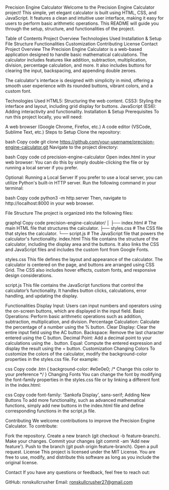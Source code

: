 Precision Engine Calculator
Welcome to the Precision Engine Calculator project! This simple, yet elegant calculator is built using HTML, CSS, and JavaScript. It features a clean and intuitive user interface, making it easy for users to perform basic arithmetic operations. This README will guide you through the setup, structure, and functionalities of the project.

Table of Contents
Project Overview
Technologies Used
Installation & Setup
File Structure
Functionalities
Customization
Contributing
License
Contact
Project Overview
The Precision Engine Calculator is a web-based application designed to handle basic mathematical calculations. The calculator includes features like addition, subtraction, multiplication, division, percentage calculation, and more. It also includes buttons for clearing the input, backspacing, and appending double zeroes.

The calculator's interface is designed with simplicity in mind, offering a smooth user experience with its rounded buttons, vibrant colors, and a custom font.

Technologies Used
HTML5: Structuring the web content.
CSS3: Styling the interface and layout, including grid display for buttons.
JavaScript (ES6): Adding interactivity and functionality.
Installation & Setup
Prerequisites
To run this project locally, you will need:

A web browser (Google Chrome, Firefox, etc.)
A code editor (VSCode, Sublime Text, etc.)
Steps to Setup
Clone the repository:

bash
Copy code
git clone https://github.com/your-username/precision-engine-calculator.git
Navigate to the project directory:

bash
Copy code
cd precision-engine-calculator
Open index.html in your web browser:
You can do this by simply double-clicking the file or by running a local server if you prefer.

Optional: Running a Local Server
If you prefer to use a local server, you can utilize Python's built-in HTTP server. Run the following command in your terminal:

bash
Copy code
python3 -m http.server
Then, navigate to http://localhost:8000 in your web browser.

File Structure
The project is organized into the following files:

graphql
Copy code
precision-engine-calculator/
│
├── index.html        # The main HTML file that structures the calculator.
├── styles.css        # The CSS file that styles the calculator.
└── script.js         # The JavaScript file that powers the calculator's functionality.
index.html
This file contains the structure of the calculator, including the display area and the buttons. It also links the CSS and JavaScript files and includes the custom font from Google Fonts.

styles.css
This file defines the layout and appearance of the calculator. The calculator is centered on the page, and buttons are arranged using CSS Grid. The CSS also includes hover effects, custom fonts, and responsive design considerations.

script.js
This file contains the JavaScript functions that control the calculator’s functionality. It handles button clicks, calculations, error handling, and updating the display.

Functionalities
Display Input: Users can input numbers and operators using the on-screen buttons, which are displayed in the input field.
Basic Operations: Perform basic arithmetic operations such as addition, subtraction, multiplication, and division.
Percentage Calculation: Calculate the percentage of a number using the % button.
Clear Display: Clear the entire input field using the AC button.
Backspace: Remove the last character entered using the C button.
Decimal Point: Add a decimal point to your calculations using the . button.
Equal: Compute the entered expression and display the result using the = button.
Customization
Changing Colors
To customize the colors of the calculator, modify the background-color properties in the styles.css file. For example:

css
Copy code
.btn {
    background-color: #e0e0e0; /* Change this color to your preference */
}
Changing Fonts
You can change the font by modifying the font-family properties in the styles.css file or by linking a different font in the index.html:

css
Copy code
font-family: 'Sankofa Display', sans-serif;
Adding New Buttons
To add more functionality, such as advanced mathematical functions, simply add new buttons in the index.html file and define corresponding functions in the script.js file.

Contributing
We welcome contributions to improve the Precision Engine Calculator. To contribute:

Fork the repository.
Create a new branch (git checkout -b feature-branch).
Make your changes.
Commit your changes (git commit -am 'Add new feature').
Push to the branch (git push origin feature-branch).
Open a pull request.
License
This project is licensed under the MIT License. You are free to use, modify, and distribute this software as long as you include the original license.

Contact
If you have any questions or feedback, feel free to reach out:

GitHub: ronskullcrusher
Email: ronskullcrusher27@gmail.com
